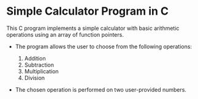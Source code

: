 # Simple Calculator Program in C

This C program implements a simple calculator with basic arithmetic operations using an array of function pointers.

- The program allows the user to choose from the following operations:
  1. Addition
  2. Subtraction
  3. Multiplication
  4. Division

- The chosen operation is performed on two user-provided numbers.